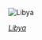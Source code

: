 
![Libya](https://www.gstatic.com/prettyearth/assets/full/6258.jpg)

*[Libya](https://www.google.com/maps/@31.952189,19.944515,16z/data=!3m1!1e3)*
